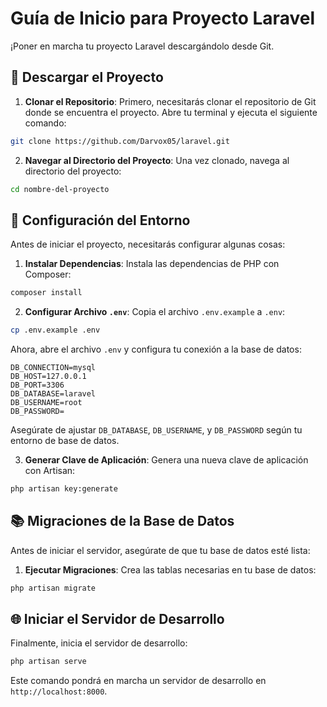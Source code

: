 
# Guía de Inicio para Proyecto Laravel

¡Poner en marcha tu proyecto Laravel descargándolo desde Git.

## 🚀 Descargar el Proyecto

1. **Clonar el Repositorio**: Primero, necesitarás clonar el repositorio de Git donde se encuentra el proyecto. Abre tu terminal y ejecuta el siguiente comando:

```bash
git clone https://github.com/Darvox05/laravel.git
```


2. **Navegar al Directorio del Proyecto**: Una vez clonado, navega al directorio del proyecto:

```bash
cd nombre-del-proyecto
```

## 🔧 Configuración del Entorno

Antes de iniciar el proyecto, necesitarás configurar algunas cosas:

1. **Instalar Dependencias**: Instala las dependencias de PHP con Composer:

```bash
composer install
```

2. **Configurar Archivo `.env`**: Copia el archivo `.env.example` a `.env`:

```bash
cp .env.example .env
```

Ahora, abre el archivo `.env` y configura tu conexión a la base de datos:

```plaintext
DB_CONNECTION=mysql
DB_HOST=127.0.0.1
DB_PORT=3306
DB_DATABASE=laravel
DB_USERNAME=root
DB_PASSWORD=
```

Asegúrate de ajustar `DB_DATABASE`, `DB_USERNAME`, y `DB_PASSWORD` según tu entorno de base de datos.

3. **Generar Clave de Aplicación**: Genera una nueva clave de aplicación con Artisan:

```bash
php artisan key:generate
```

## 📚 Migraciones de la Base de Datos

Antes de iniciar el servidor, asegúrate de que tu base de datos esté lista:

1. **Ejecutar Migraciones**: Crea las tablas necesarias en tu base de datos:

```bash
php artisan migrate
```

## 🌐 Iniciar el Servidor de Desarrollo

Finalmente, inicia el servidor de desarrollo:

```bash
php artisan serve
```

Este comando pondrá en marcha un servidor de desarrollo en `http://localhost:8000`.


